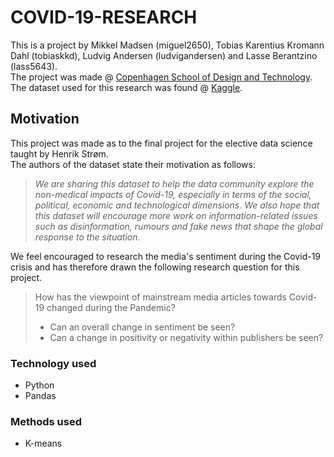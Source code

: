 # COVID-19-RESEARCH

This is a project by Mikkel Madsen (miguel2650), Tobias Karentius Kromann Dahl (tobiaskkd), Ludvig Andersen (ludvigandersen) and Lasse Berantzino (lass5643).  
The project was made @ [Copenhagen School of Design and Technology](https://kea.dk/).
The dataset used for this research was found @ [Kaggle](https://www.kaggle.com/jannalipenkova/covid19-public-media-dataset).

## Motivation

This project was made as to the final project for the elective data science taught by Henrik Strøm.  
The authors of the dataset state their motivation as follows:

> _We are sharing this dataset to help the data community explore the non-medical impacts of Covid-19, especially in terms of the social, political, economic and technological dimensions. We also hope that this dataset will encourage more work on information-related issues such as disinformation, rumours and fake news that shape the global response to the situation._

We feel encouraged to research the media's sentiment during the Covid-19 crisis and has therefore drawn the following research question for this project.

> How has the viewpoint of mainstream media articles towards Covid-19 changed during the Pandemic?
>
> - Can an overall change in sentiment be seen?
> - Can a change in positivity or negativity within publishers be seen?

### Technology used

- Python
- Pandas

### Methods used

- K-means
